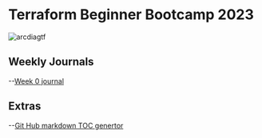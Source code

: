 # Terraform Beginner Bootcamp 2023

![arcdiagtf](https://github.com/ragerumal/terraform-beginner-bootcamp-2023/assets/126337647/e7214cbc-c503-42b1-ac21-31e6d5c762a4)

## Weekly Journals
--[Week 0 journal](/journal/week0.md)

## Extras
--[Git Hub markdown TOC genertor](https://ecotrust-canada.github.io/markdown-toc/)
